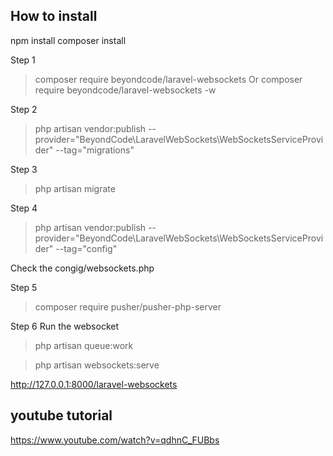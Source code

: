 ## How to install 

npm install
composer install


Step 1
>   composer require beyondcode/laravel-websockets
Or
>   composer require beyondcode/laravel-websockets -w

Step 2
>   php artisan vendor:publish --provider="BeyondCode\LaravelWebSockets\WebSocketsServiceProvider" --tag="migrations"

Step 3
>   php artisan migrate

Step 4
>   php artisan vendor:publish --provider="BeyondCode\LaravelWebSockets\WebSocketsServiceProvider" --tag="config"

Check the congig/websockets.php

Step 5
>   composer require pusher/pusher-php-server

Step 6 Run the websocket
>   php artisan queue:work


>   php artisan websockets:serve


http://127.0.0.1:8000/laravel-websockets

## youtube tutorial
https://www.youtube.com/watch?v=qdhnC_FUBbs
